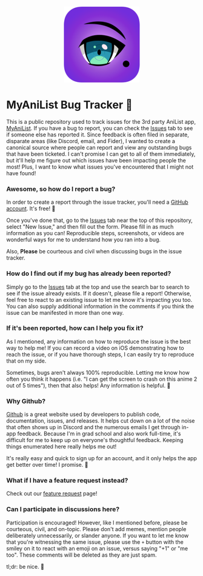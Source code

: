 <p align="center">
  <img src="https://github.com/croberts22/myanilist-bugs/blob/main/assets/logo.png" width=200 />
</p>

# MyAniList Bug Tracker 🐛

This is a public repository used to track issues for the 3rd party AniList app, [MyAniList](https://myanilist.app). If you have a bug to report, you can check the [Issues](https://github.com/croberts22/myanilist-bugs/issues) tab to see if someone else has reported it. Since feedback is often filed in separate, disparate areas (like Discord, email, and Fider), I wanted to create a canonical source where people can report and view any outstanding bugs that have been ticketed. I can't promise I can get to all of them immediately, but it'll help me figure out which issues have been impacting people the most! Plus, I want to know what issues you've encountered that I might not have found!

### Awesome, so how do I report a bug?

In order to create a report through the issue tracker, you'll need a [GitHub account](https://github.com/join). It's free! 🥳 

Once you've done that, go to the [Issues](https://github.com/croberts22/myanilist-bugs/issues) tab near the top of this repository, select "New Issue," and then fill out the form. Please fill in as much information as you can! Reproducible steps, screenshots, or videos are wonderful ways for me to understand how you ran into a bug. 

Also, **Please** be courteous and civil when discussing bugs in the issue tracker.

### How do I find out if my bug has already been reported?

Simply go to the [Issues](https://github.com/croberts22/myanilist-bugs/issues) tab at the top and use the search bar to search to see if the issue already exists. If it doesn't, please file a report! Otherwise, feel free to react to an existing issue to let me know it's impacting you too. You can also supply additional information in the comments if you think the issue can be manifested in more than one way.

### If it's been reported, how can I help you fix it?

As I mentioned, any information on how to reproduce the issue is the best way to help me! If you can record a video on iOS demonstrating how to reach the issue, or if you have thorough steps, I can easily try to reproduce that on my side. 

Sometimes, bugs aren't always 100% reproducible. Letting me know how often you think it happens (i.e. "I can get the screen to crash on this anime 2 out of 5 times"), then that also helps! Any information is helpful. 🙂

### Why Github?

[Github](https://github.com/) is a great website used by developers to publish code, documentation, issues, and releases. It helps cut down on a lot of the noise that often shows up in Discord and the numerous emails I get through in-app feedback. Because I'm in grad school and also work full-time, it's difficult for me to keep up on everyone's thoughtful feedback. Keeping things enumerated here really helps me out! 

It's really easy and quick to sign up for an account, and it only helps the app get better over time! I promise. 🙂

### What if I have a feature request instead?

Check out our [feature request](https://fider.myanilist.app/) page!

### Can I participate in discussions here?

Participation is encouraged! However, like I mentioned before, please be courteous, civil, and on-topic. Please don't add memes, mention people deliberately unnecessarily, or slander anyone. If you want to let me know that you're witnessing the same issue, please use the `+` button with the smiley on it to react with an emoji on an issue, versus saying "+1" or "me too". These comments will be deleted as they are just spam. 

tl;dr: be nice. 🙂
